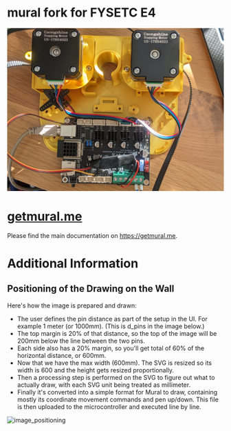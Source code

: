 # mural fork for FYSETC E4

![FYSETC_E4](/images/doc/fysetc-e4.jpg)

# [getmural.me](https://getmural.me)

Please find the main documentation on https://getmural.me. 

# Additional Information

## Positioning of the Drawing on the Wall

Here's how the image is prepared and drawn:

- The user defines the pin distance as part of the setup in the UI. For example 1 meter (or 1000mm). (This is d_pins in the image below.)
- The top margin is 20% of that distance, so the top of the image will be 200mm below the line between the two pins.
- Each side also has a 20% margin, so you'll get total of 60% of the horizontal distance, or 600mm.
- Now that we have the max width (600mm). The SVG is resized so its width is 600 and the height gets resized proportionally.
- Then a processing step is performed on the SVG to figure out what to actually draw, with each SVG unit being treated as millimeter.
- Finally it's converted into a simple format for Mural to draw, containing mostly its coordinate movement commands and pen up/down. This file is then uploaded to the microcontroller and executed line by line.

![image_positioning](/images/doc/muralbot_image_positioning.svg)
